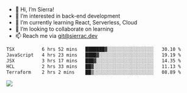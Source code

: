 - 👋 Hi, I’m Sierra!
- 👀 I’m interested in back-end development
- 🌱 I’m currently learning React, Serverless, Cloud
- 💞️ I’m looking to collaborate on learning
- 📫 Reach me via git@sierrac.dev

<!--START_SECTION:waka-->

```txt
TSX          6 hrs 52 mins   ███████▓░░░░░░░░░░░░░░░░░   30.10 %
JavaScript   4 hrs 23 mins   ████▓░░░░░░░░░░░░░░░░░░░░   19.19 %
JSX          3 hrs 17 mins   ███▓░░░░░░░░░░░░░░░░░░░░░   14.35 %
HCL          2 hrs 33 mins   ██▓░░░░░░░░░░░░░░░░░░░░░░   11.13 %
Terraform    2 hrs 2 mins    ██▒░░░░░░░░░░░░░░░░░░░░░░   08.89 %
```

<!--END_SECTION:waka-->


![](https://hit.yhype.me/github/profile?user_id=7351311)
